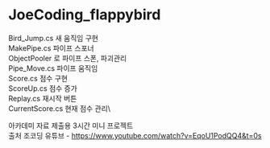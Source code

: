 # JoeCoding_flappybird
Bird_Jump.cs 새 움직임 구현\
MakePipe.cs 파이프 스포너\
ObjectPooler 로 파이프 스폰, 파괴관리\
Pipe_Move.cs 파이프 움직임\
Score.cs 점수 구현\
ScoreUp.cs  점수 증가\
Replay.cs 재시작 버튼\
CurrentScore.cs 현재 점수 관리\

아카데미 자료 제출용 3시간 미니 프로젝트\
출처 조코딩 유튜브 - https://www.youtube.com/watch?v=EqoU1PodQQ4&t=0s
